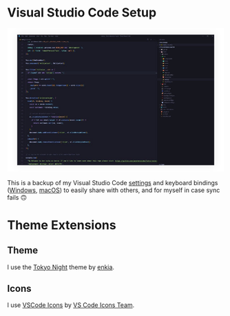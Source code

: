 # Visual Studio Code Setup
![Settings Preview](./settings_preview.png)

This is a backup of my Visual Studio Code [settings](./settings.json) and keyboard bindings ([Windows](./keybindings/windows/keybindings.json), [macOS](./keybindings/macos/keybindings.json)) to easily share with others, and for myself in case sync fails 🙃

# Theme Extensions
## Theme
I use the [Tokyo Night](https://marketplace.visualstudio.com/items?itemName=enkia.tokyo-night) theme by [enkia](https://marketplace.visualstudio.com/publishers/enkia).

## Icons
I use [VSCode Icons](https://marketplace.visualstudio.com/items?itemName=vscode-icons-team.vscode-icons) by [VS Code Icons Team](https://marketplace.visualstudio.com/publishers/vscode-icons-team).
